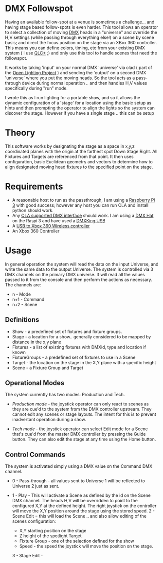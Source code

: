 # DMX Followspot

Having an available follow-spot at a venue is sometimes a challenge...
and having stage based follow-spots is even harder.  This tool allows an 
operator to select a collection of moving 
[DMX](https://en.wikipedia.org/wiki/DMX512) heads in a "universe" and 
override the H,V settings (while passing through everything else!) 
on a scene by scene basis; and direct the focus position on the stage 
via an XBox 360 controller. 
This means you can define colors, timing, etc from your existing DMX 
system ( I use [QLC+](http://qlcplus.com) ;) and only use this tool to 
handle scenes that need the followspot. 

It works by taking 'input' on your normal DMX 'universe' via olad 
( part of the [Open Lighting Project](https://www.openlighting.org/) ) 
and sending the 'output' on a second DMX 'universe' where you put the 
moving heads.  So the tool acts as a pass-through device during normal 
operation .. and then handles H,V values specifically during "run" mode.

I wrote this as I run lighting for a portable show, and so it allows the 
dynamic configuration of a 'stage' for a location using the basic setup 
as hints and then prompting the operator to align the lights so the 
system can discover the stage.  However if you have a single stage .. 
this can be setup 

# Theory
This software works by designating the stage as a space in 
x,y,z coordinated planes with the origin at the farthest spot 
Down Stage Right.  All Fixtures and Targets are referenced from 
that point.  It then uses configuration, basic Euclidean geometry 
and vectors to determine how to align designated moving head fixtures
to the specified point on the stage. 


# Requirements
- A reasonable host to run as the passthrough, I am using a 
  [Raspberry Pi 3](https://www.raspberrypi.org/products/raspberry-pi-3-model-b/) 
  with good success; however any host you can run OLA and install python 
  should work.
- Any [OLA supported DMX interface](https://www.openlighting.org/ola/get-help/ola-faq/#What_are_the_recommended_USB_Device_to_use_with_OLA) should work.
  I am using a 
  [DMX Hat](http://bitwizard.nl/shop/DMX-interface-for-Raspberry-pi)
  on the Raspi 3 and have used a [DMXKing USB](https://www.amazon.com/DMXking-ultraDMX-Micro-adapter-dongle/dp/B00T8OKM98/ref=sr_1_cc_1?s=aps&ie=UTF8&qid=1523466866&sr=1-1-catcorr&keywords=DMXKing)
- A [USB to Xbox 360 Wireless controller](https://www.amazon.com/Microsoft-Authentic-Wireless-Receiver-Windows/dp/B00FAS1WDG/ref=sr_1_6?ie=UTF8&qid=1523465136&sr=8-6&keywords=USB+Xbox+wireless)
- An Xbox 360 Controller

# Usage 
In general operation the system will read the data on the input 
Universe, and write the same data to the output Universe. The system 
is controlled via 3 DMX channels on the primary DMX universe. It will 
read all the values passed to it from the console and then perform the 
actions as necessary.  The channels are:
- n - Mode
- n+1 - Command
- n+2 - Scene

## Definitions
- Show - a predefined set of fixtures and fixture groups.
- Stage - a location for a show.. generally considered to be mapped by 
distance in the x,y plane
- Fixtures - a list of existing fixtures with DMXid, type and location 
if known
- FixtureGroups - a predefined set of fixtures to use in a Scene 
- Target - the location on the stage in the X,Y plane with a specific 
height
- Scene - a Fixture Group and Target

## Operational Modes
The system currently has two modes: Production and Tech.

 - *Production mode* - the joystick operator can only react to scenes as 
 they are cue'd to the system from the DMX controller upstream. They
cannot edit any scenes or stage layouts.  The intent for this is to 
prevent inadvertant operation during a show.

 - *Tech mode* - the joystick operator can select Edit mode for a Scene 
 that's cue'd from the master DMX controller by pressing the Guide 
 button.   They can also edit the stage at any time using the Home 
 button.  

## Control Commands
The system is activated simply using a DMX value on the Command DMX 
channel.

 - 0 - Pass-through - all values sent to Universe 1 will be reflected
 to Universe 2 just as sent.  
 - 1 - Play - This will activate a Scene as defined by the id on the 
   Scene DMX channel.  The heads H,V will be overridden to point to the
   configured X,Y at the defined height.  The right joystick on the 
   controller will move the X,Y position around the stage using the 
   stored speed. 
   2 -  Scene Edit = this will load the Scene .. and also allow editing 
   of the scenes configuration:
      - X,Y starting position on the stage 
      - Z height of the spotlight Target
      - Fixture Group - one of the selection defined for the show
      - Speed - the speed the joystick will move the position on the 
      stage.
      
   3 - Stage Edit - 
